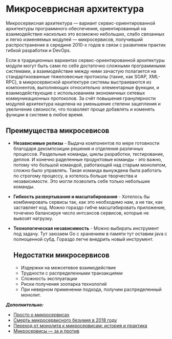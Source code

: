 # Микросеврисная архитектура

Микросервисная архитектура — вариант сервис-ориентированной архитектуры программного обеспечения, ориентированный на взаимодействие насколько это возможно небольших, слабо связанных и легко изменяемых модулей — микросервисов, получивший распространение в середине 2010-х годов в связи с развитием практик гибкой разработки и DevOps.

Если в традиционных вариантах сервис-ориентированной архитектуры модули могут быть сами по себе достаточно сложными программными системами, а взаимодействие между ними зачастую полагается на стандартизованные тяжеловесные протоколы (такие, как SOAP, XML-RPC), в микросервисной архитектуре системы выстраиваются из компонентов, выполняющих относительно элементарные функции, и взаимодействующие с использованием экономичных сетевых коммуникационных протоколов. За счёт повышения гранулярности модулей архитектура нацелена на уменьшение степени зацепления и увеличение связности, что позволяет проще добавлять и изменять функции в системе в любое время.

## Преимущества микросевисов

- **Независимые релизы** - Выдача компонентов по мере готовности благодаря декомпозиции решения и отделения различных процессов. Раздельные команды, циклы разработки, тестирование, деплоя. И конечно раделенные продуктовые команды - это важно, потому что большой командой, работающей над старым монолитом, сложно было управлять. Такая команда вынуждена была работать по строгому процессу, а хотелось больше творчества и независимости. Это могли позволить себе только небольшие команды.

- **Гибкость развертывания и масштабирования** - Хотелось бы комбинировать сервисы так, как это необходимо нам, а не так, как заставляет код. Можно гораздо гибче масштабировать приложение, точечено балансируя число интсансов сервисов, которые не вывозят нагрузку.

- **Технологическая независимость** - Можно выбирать инструмент под задачу. Тут заюзаем Go с хранением в памяти тут оставим java с полноценной субд. Гораздо легче внедрить новый инструмент.

   

  ## Недостатки микросервисов

  - Издержки на межсетевое взаимодействие
  - Трудности с распределенными транзакциями
  - Сложность эксплуатации
  - Риски получения зоопарка технологий
  - При неверном применении подхода, получим распределенный монолит.



***Дополнительно:***

-  [Просто о микросервисах](https://habr.com/ru/company/raiffeisenbank/blog/346380/)
- [Смерть микросервисного безумия в 2018 году](https://habr.com/ru/company/flant/blog/347518/)
- [Переход от монолита к микросервисам: история и практика](https://habr.com/ru/company/raiffeisenbank/blog/458404/)
- [Микросервисы — за и против](http://devopsru.com/news/2016-05-10-microservice-trade-offs.html)